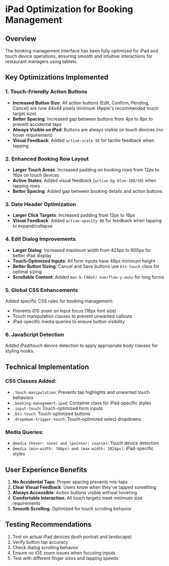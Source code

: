 # iPad Optimization for Booking Management

## Overview
The booking management interface has been fully optimized for iPad and touch device operations, ensuring smooth and intuitive interactions for restaurant managers using tablets.

## Key Optimizations Implemented

### 1. Touch-Friendly Action Buttons
- **Increased Button Size**: All action buttons (Edit, Confirm, Pending, Cancel) are now 44x44 pixels minimum (Apple's recommended touch target size)
- **Better Spacing**: Increased gap between buttons from 4px to 8px to prevent accidental taps
- **Always Visible on iPad**: Buttons are always visible on touch devices (no hover requirement)
- **Visual Feedback**: Added `active:scale-95` for tactile feedback when tapping

### 2. Enhanced Booking Row Layout
- **Larger Touch Areas**: Increased padding on booking rows from 12px to 16px on touch devices
- **Active States**: Added visual feedback (`active:bg-blue-100/50`) when tapping rows
- **Better Spacing**: Added gap between booking details and action buttons

### 3. Date Header Optimization
- **Larger Click Targets**: Increased padding from 12px to 16px
- **Visual Feedback**: Added `active:opacity-80` for feedback when tapping to expand/collapse

### 4. Edit Dialog Improvements
- **Larger Dialog**: Increased maximum width from 425px to 600px for better iPad display
- **Touch-Optimized Inputs**: All form inputs have 48px minimum height
- **Better Button Sizing**: Cancel and Save buttons use `btn-touch` class for optimal sizing
- **Scrollable Content**: Added `max-h-[90vh] overflow-y-auto` for long forms

### 5. Global CSS Enhancements
Added specific CSS rules for booking management:
- Prevents iOS zoom on input focus (16px font size)
- Touch manipulation classes to prevent unwanted callouts
- iPad-specific media queries to ensure button visibility

### 6. JavaScript Detection
Added iPad/touch device detection to apply appropriate body classes for styling hooks.

## Technical Implementation

### CSS Classes Added:
- `.touch-manipulation`: Prevents tap highlights and unwanted touch behaviors
- `.booking-management-ipad`: Container class for iPad-specific styles
- `.input-touch`: Touch-optimized form inputs
- `.btn-touch`: Touch-optimized buttons
- `.dropdown-trigger-touch`: Touch-optimized select dropdowns

### Media Queries:
- `@media (hover: none) and (pointer: coarse)`: Touch device detection
- `@media (min-width: 768px) and (max-width: 1024px)`: iPad-specific styles

## User Experience Benefits
1. **No Accidental Taps**: Proper spacing prevents mis-taps
2. **Clear Visual Feedback**: Users know when they've tapped something
3. **Always Accessible**: Action buttons visible without hovering
4. **Comfortable Interaction**: All touch targets meet minimum size requirements
5. **Smooth Scrolling**: Optimized for touch scrolling behavior

## Testing Recommendations
1. Test on actual iPad devices (both portrait and landscape)
2. Verify button tap accuracy
3. Check dialog scrolling behavior
4. Ensure no iOS zoom issues when focusing inputs
5. Test with different finger sizes and tapping speeds
